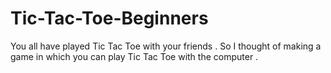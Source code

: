 # Tic-Tac-Toe-Beginners
You all have played Tic Tac Toe with your friends . So I thought of making a game in which you can play Tic Tac Toe with the computer .
